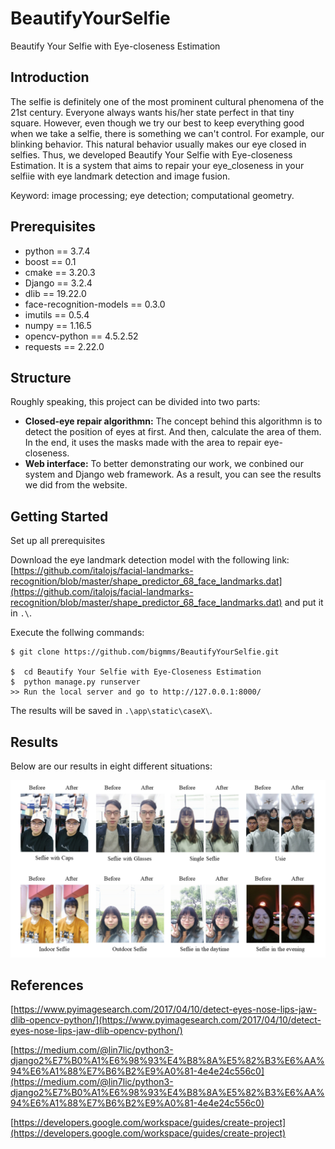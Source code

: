 # BeautifyYourSelfie
Beautify Your Selfie with Eye-closeness Estimation

## Introduction
The selfie is definitely one of the most prominent cultural phenomena of the 21st century. Everyone always wants his/her state perfect in that tiny square. However, even though we try our best to keep everything good when we take a selfie, there is something we can't control. For example, our blinking behavior. This natural behavior usually makes our eye closed in selfies. Thus, we developed Beautify Your Selfie with Eye-closeness Estimation. It is a system that aims to repair your eye_closeness in your selfiie with eye landmark detection and image fusion. 

Keyword: image processing; eye detection; computational geometry.

## Prerequisites
- python == 3.7.4
- boost == 0.1
- cmake == 3.20.3
- Django == 3.2.4
- dlib == 19.22.0
- face-recognition-models == 0.3.0
- imutils == 0.5.4
- numpy == 1.16.5
- opencv-python == 4.5.2.52
- requests == 2.22.0

## Structure
Roughly speaking, this project can be divided into two parts: 

- **Closed-eye repair algorithmn:** The concept behind this algorithmn is to detect the position of eyes at first. And then, calculate the area of them. In the end, it uses the masks made with the area to repair eye-closeness.
- **Web interface:** To better demonstrating our work, we conbined our system and Django web framework. As a result, you can see the results we did from the website.

## Getting Started
Set up all prerequisites

Download the eye landmark detection model with the following link: [https://github.com/italojs/facial-landmarks-recognition/blob/master/shape_predictor_68_face_landmarks.dat](https://github.com/italojs/facial-landmarks-recognition/blob/master/shape_predictor_68_face_landmarks.dat)
and put it in `.\`.

Execute the follwing commands:

    $ git clone https://github.com/bigmms/BeautifyYourSelfie.git
    
    $  cd Beautify Your Selfie with Eye-Closeness Estimation
    $  python manage.py runserver
    >> Run the local server and go to http://127.0.0.1:8000/

The results will be saved in `.\app\static\caseX\`.

## Results
Below are our results in eight different situations:
<p>
<img src="./img/all.png">
</p>



## References
[https://www.pyimagesearch.com/2017/04/10/detect-eyes-nose-lips-jaw-dlib-opencv-python/](https://www.pyimagesearch.com/2017/04/10/detect-eyes-nose-lips-jaw-dlib-opencv-python/)

[https://medium.com/@lin7lic/python3-django2%E7%B0%A1%E6%98%93%E4%B8%8A%E5%82%B3%E6%AA%94%E6%A1%88%E7%B6%B2%E9%A0%81-4e4e24c556c0](https://medium.com/@lin7lic/python3-django2%E7%B0%A1%E6%98%93%E4%B8%8A%E5%82%B3%E6%AA%94%E6%A1%88%E7%B6%B2%E9%A0%81-4e4e24c556c0)

[https://developers.google.com/workspace/guides/create-project](https://developers.google.com/workspace/guides/create-project)
